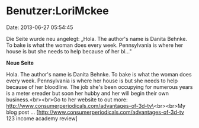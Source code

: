 Benutzer:LoriMckee
==================

Date: 2013-06-27 05:54:45

Die Seite wurde neu angelegt: „Hola. The author\'s name is Danita
Behnke. To bake is what the woman does every week. Pennsylvania is where
her house is but she needs to help because of her bl..."

**Neue Seite**

<div>

Hola. The author\'s name is Danita Behnke. To bake is what the woman
does every week. Pennsylvania is where her house is but she needs to
help because of her bloodline. The job she\'s been occupying for
numerous years is a meter ereader but soon her hubby and her will begin
their own business.\<br\>\<br\>Go to her website to out more:
http://www.consumerperiodicals.com/advantages-of-3d-tv\<br\>\<br\>My
blog post \... \[http://www.consumerperiodicals.com/advantages-of-3d-tv
123 income academy review\]

</div>
